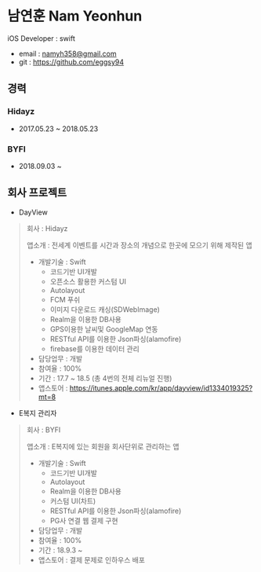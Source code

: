 # 남연훈 Nam Yeonhun

iOS Developer : swift

- email : namyh358@gmail.com
- git : https://github.com/eggsy94

## 경력 

### Hidayz

- 2017.05.23 ~ 2018.05.23

### BYFI

- 2018.09.03 ~

## 회사 프로젝트

- DayView

> 회사 : Hidayz
>
> 앱소개 : 전세계 이벤트를 시간과 장소의 개념으로 한곳에 모으기 위해 제작된 앱
>
> - 개발기술 : Swift
>   - 코드기반 UI개발
>   - 오픈소스 활용한 커스텀 UI
>   - Autolayout
>   - FCM 푸쉬
>   - 이미지 다운로드 캐싱(SDWebImage)
>   - Realm을 이용한 DB사용
>   - GPS이용한 날씨및 GoogleMap 연동
>   - RESTful API를 이용한 Json파싱(alamofire)
>   - firebase를 이용한 데이터 관리
> - 담당업무 : 개발
> - 참여율 : 100%
> - 기간 :  17.7 ~ 18.5 (총 4번의 전체 리뉴얼 진행)
> - 앱스토어 : https://itunes.apple.com/kr/app/dayview/id1334019325?mt=8

- E복지 관리자

> 회사 : BYFI
>
> 앱소개 : E복지에 있는 회원을 회사단위로 관리하는 앱
>
> - 개발기술 : Swift
>   - 코드기반 UI개발
>   - Autolayout
>   - Realm을 이용한 DB사용
>   - 커스텀 UI(차트) 
>   - RESTful API를 이용한 Json파싱(alamofire)
>   - PG사 연결 웹 결제 구현
> - 담당업무 : 개발
> - 참여율 : 100%
> - 기간 : 18.9.3 ~ 
> - 앱스토어 : 결제 문제로 인하우스 배포
